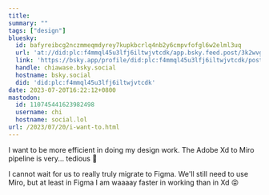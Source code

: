 ```yaml
---
title:
summary: ""
tags: ["design"]
bluesky:
  id: bafyreibcg2nczmmeqmdyrey7kupkbcrlq4nb2y6cmpvfofgl6w2elml3uq
  url: 'at://did:plc:f4mmql45u3lfj6iltwjvtcdk/app.bsky.feed.post/3k2wvgazjsi22'
  link: 'https://bsky.app/profile/did:plc:f4mmql45u3lfj6iltwjvtcdk/post/3k2wvgazjsi22'
  handle: chiawase.bsky.social
  hostname: bsky.social
  did: 'did:plc:f4mmql45u3lfj6iltwjvtcdk'
date: 2023-07-20T16:22:12+0800
mastodon:
  id: 110745441623982498
  username: chi
  hostname: social.lol
url: /2023/07/20/i-want-to.html
---
```


I want to be more efficient in doing my design work. The Adobe Xd to Miro pipeline is very... tedious 🫠

I cannot wait for us to really truly migrate to Figma. We'll still need to use Miro, but at least in Figma I am waaaay faster in working than in Xd 😝
